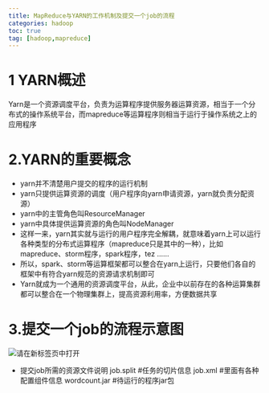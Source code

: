 ```yaml
---
title: MapReduce与YARN的工作机制及提交一个job的流程
categories: hadoop   
toc: true  
tag: [hadoop,mapreduce]
---
```





# 1 YARN概述
Yarn是一个资源调度平台，负责为运算程序提供服务器运算资源，相当于一个分布式的操作系统平台，而mapreduce等运算程序则相当于运行于操作系统之上的应用程序

<!--more-->


# 2.YARN的重要概念
* yarn并不清楚用户提交的程序的运行机制
* yarn只提供运算资源的调度（用户程序向yarn申请资源，yarn就负责分配资源）
* yarn中的主管角色叫ResourceManager
* yarn中具体提供运算资源的角色叫NodeManager
* 这样一来，yarn其实就与运行的用户程序完全解耦，就意味着yarn上可以运行各种类型的分布式运算程序（mapreduce只是其中的一种），比如mapreduce、storm程序，spark程序，tez ……
* 所以，spark、storm等运算框架都可以整合在yarn上运行，只要他们各自的框架中有符合yarn规范的资源请求机制即可
* Yarn就成为一个通用的资源调度平台，从此，企业中以前存在的各种运算集群都可以整合在一个物理集群上，提高资源利用率，方便数据共享


# 3.提交一个job的流程示意图


![](http://ols7leonh.bkt.clouddn.com//assert/img/bigdata/hadoop/yarn/mapreduce_yarn.png "请在新标签页中打开")


* 提交job所需的资源文件说明
job.split #任务的切片信息
job.xml #里面有各种配置组件信息
wordcount.jar	#待运行的程序jar包

